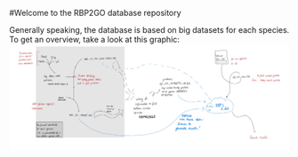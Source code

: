 #Welcome to the RBP2GO database repository

Generally speaking, the database is based on big datasets for each species. To get an overview, take a look at this graphic: 
![alt text](https://github.com/ennoschaefer/RBP2GO/blob/main/IMG_1231.JPG?raw=true)
